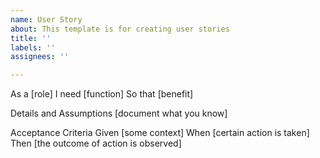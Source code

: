 ```yaml
---
name: User Story
about: This template is for creating user stories
title: ''
labels: ''
assignees: ''

---
```


As a [role]
I need [function]
So that [benefit]

Details and Assumptions
[document what you know]

Acceptance Criteria
Given [some context]
When [certain action is taken]
Then [the outcome of action is observed]

